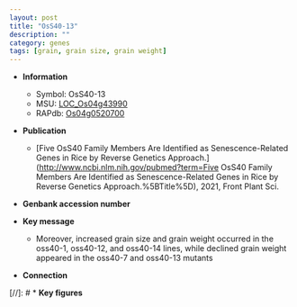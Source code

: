 ```yaml
---
layout: post
title: "OsS40-13"
description: ""
category: genes
tags: [grain, grain size, grain weight]
---
```


* **Information**  
    + Symbol: OsS40-13  
    + MSU: [LOC_Os04g43990](http://rice.uga.edu/cgi-bin/ORF_infopage.cgi?orf=LOC_Os04g43990)  
    + RAPdb: [Os04g0520700](https://rapdb.dna.affrc.go.jp/locus/?name=Os04g0520700)  

* **Publication**  
    + [Five OsS40 Family Members Are Identified as Senescence-Related Genes in Rice by Reverse Genetics Approach.](http://www.ncbi.nlm.nih.gov/pubmed?term=Five OsS40 Family Members Are Identified as Senescence-Related Genes in Rice by Reverse Genetics Approach.%5BTitle%5D), 2021, Front Plant Sci.

* **Genbank accession number**  

* **Key message**  
    + Moreover, increased grain size and grain weight occurred in the oss40-1, oss40-12, and oss40-14 lines, while declined grain weight appeared in the oss40-7 and oss40-13 mutants

* **Connection**  

[//]: # * **Key figures**  


